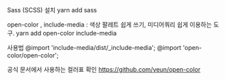Sass (SCSS) 설치
yarn add sass

open-color , include-media : 색상 팔레트 쉽게 쓰기, 미디어쿼리 쉽게 이용하는 도구.
yarn add open-color include-media

사용법
@import 'include-media/dist/_include-media';
@import 'open-color/open-color';

공식 문서에서 사용하는 컬러표 확인
https://github.com/yeun/open-color